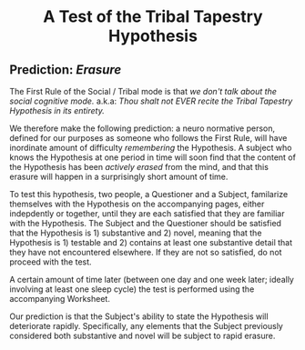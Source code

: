 <h1 align="center" >A Test of the Tribal Tapestry Hypothesis</h1>

## Prediction: *Erasure*

The First Rule of the Social / Tribal mode is that *we don't talk about the social cognitive mode.* a.k.a: *Thou shalt not EVER recite the Tribal Tapestry Hypothesis in its entirety.*

We therefore make the following prediction: a neuro normative person, defined for our purposes as someone who follows the First Rule, will have inordinate amount of difficulty *remembering* the Hypothesis. A subject who knows the Hypothesis at one period in time will soon find that the content of the Hypothesis has been *actively erased* from the mind, and that this erasure will happen in a surprisingly short amount of time.

To test this hypothesis, two people, a Questioner and a Subject, familarize themselves with the Hypothesis on the accompanying pages, either indepdently or together, until they are each satisfied that they are familiar with the Hypothesis. The Subject and the Questioner should be satisfied that the Hypothesis is 1) substantive and 2) novel, meaning that the Hypothesis is 1) testable and 2) contains at least one substantive detail that they have not encountered elsewhere. If they are not so satisfied, do not proceed with the test.

A certain amount of time later (between one day and one week later; ideally involving at least one sleep cycle) the test is performed using the accompanying Worksheet.

Our prediction is that the Subject's ability to state the Hypothesis will deteriorate rapidly. Specifically, any elements that the Subject previously considered both substantive and novel will be subject to rapid erasure.
